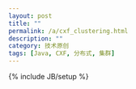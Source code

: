 ```yaml
---
layout: post
title: ""
permalink: /a/cxf_clustering.html
description: ""
category: 技术原创
tags: [Java, CXF, 分布式, 集群]
---
```

{% include JB/setup %}


